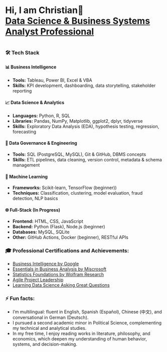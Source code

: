 <h1>Hi, I am Christian👋<br/><a href="https://www.linkedin.com/in/christianlg/"> Data Science & Business Systems Analyst Professional </a> <h1>

<h3>🛠️ Tech Stack</h3>

<h4>📊 Business Intelligence</h4>
<ul>
  <li><strong>Tools:</strong> Tableau, Power BI, Excel & VBA</li>
  <li><strong>Skills:</strong> KPI development, dashboarding, data storytelling, stakeholder reporting</li>
</ul>

<h4>📈 Data Science & Analytics</h4>
<ul>
  <li><strong>Languages:</strong> Python, R, SQL</li>
  <li><strong>Libraries:</strong> Pandas, NumPy, Matplotlib, ggplot2, dplyr, tidyverse</li>
  <li><strong>Skills:</strong> Exploratory Data Analysis (EDA), hypothesis testing, regression, forecasting</li>
</ul>

<h4>🔐 Data Governance & Engineering</h4>
<ul>
  <li><strong>Tools:</strong> SQL (PostgreSQL, MySQL), Git & GitHub, DBMS concepts</li>
  <li><strong>Skills:</strong> ETL pipelines, data cleaning, version control, metadata & schema management</li>
</ul>

<h4>🤖 Machine Learning</h4>
<ul>
  <li><strong>Frameworks:</strong> Scikit-learn, TensorFlow (beginner))</li>
  <li><strong>Techniques:</strong> Classification, clustering, model evaluation, fraud detection, NLP basics</li>
</ul>

<h4>🌐 Full-Stack (In Progress)</h4>
<ul>
  <li><strong>Frontend:</strong> HTML, CSS, JavaScript</li>
  <li><strong>Backend:</strong> Python (Flask), Node.js (beginner)</li>
  <li><strong>Databases:</strong> MySQL, SQLite</li>
  <li><strong>Other:</strong> GitHub Actions, Docker (beginner), RESTful APIs</li>
</ul>


<h3>🎓 Professional Certifications and Achievements:</h3>
<ul>

   <li><a href="https://coursera.org/share/83efe0e74ab07a0b7a6a361c9a10d47d" target="_blank" rel="noopener noreferrer">Business Intelligence by Google</a></li>

   <li><a href="https://www.linkedin.com/learning/certificates/e2808870e7828d799039872ad55908b667682d02bcf5f115ab8a75d0cfe6e2d5?u=2153100" target="_blank" rel="noopener noreferrer">Essentials in Business Analysis by Miscrosoft</a></li>
   
  <li><a href="https://www.linkedin.com/learning/certificates/ab53bfaf3812f652da950fcfdaa855c726621f9eb198daf81b923dd48dc3b3f1?u=2153100" target="_blank" rel="noopener noreferrer">Statistics Foundations by Wolfram Research</a></li>
  
  <li><a href="https://www.linkedin.com/learning/certificates/8634afd3e0964772c6ef62d0d7026336f117cdb94d4ce652265049a663c898b2?u=2153100" target="_blank" rel="noopener noreferrer">Agile Project Leadership</a></li>
  
  <li><a href="https://www.linkedin.com/learning/certificates/4ff7427734fc0037fdece52f645f3bcaee85af611951d2148b8b5bcc88aab7f8?u=2153100" target="_blank" rel="noopener noreferrer">Learning Data Science Asking Great Questions</a></li>

</ul>


<h3>⚡ Fun facts:</h3>
<ul>
  <li>I’m multilingual: fluent in English, Spanish (Español), Chinese (中文), and conversational in German (Deutsch).</li>
  <li>I pursued a second academic minor in Political Science, complementing my technical and analytical studies.</li>
  <li>In my free time, I enjoy reading works in literature, philosophy, and economics, which deepen my understanding of human behavior, systems, and decision-making.</li>
</ul>

<!--
**ChristianLG2/ChristianLG2** is a ✨ _special_ ✨ repository because its `README.md` (this file) appears on your GitHub profile.

Here are some ideas to get you started:

- 🔭 I’m currently working on ...
- 🌱 I’m currently learning ...
- 👯 I’m looking to collaborate on ...
- 🤔 I’m looking for help with ...
- 💬 Ask me about ...
- 📫 How to reach me: ...
- 😄 Pronouns: ...
- ⚡ Fun fact: ...
-->
